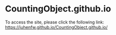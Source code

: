 # CountingObject.github.io

To access the site, please click the following link: <br>
https://juhenfw.github.io/CountingObject.github.io/
